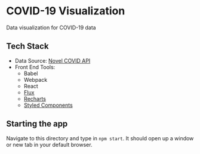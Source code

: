 # COVID-19 Visualization

Data visualization for COVID-19 data

## Tech Stack

- Data Source: [Novel COVID API](https://corona.lmao.ninja/)
- Front End Tools:
  - Babel
  - Webpack
  - React
  - [Flux](https://facebook.github.io/flux/)
  - [Recharts](https://recharts.org/)
  - [Styled Components](https://styled-components.com/)

## Starting the app

Navigate to this directory and type in `npm start`. It should open up a window or new tab in your default browser.
